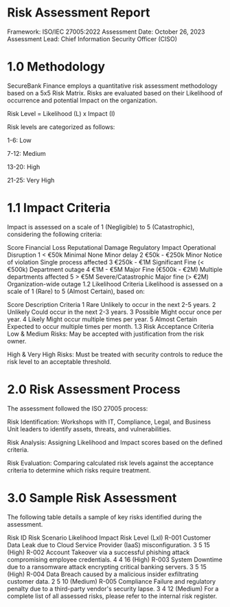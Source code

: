# Risk Assessment Report
Framework: ISO/IEC 27005:2022
Assessment Date: October 26, 2023
Assessment Lead: Chief Information Security Officer (CISO)

# 1.0 Methodology
SecureBank Finance employs a quantitative risk assessment methodology based on a 5x5 Risk Matrix. Risks are evaluated based on their Likelihood of occurrence and potential Impact on the organization.

Risk Level = Likelihood (L) x Impact (I)

Risk levels are categorized as follows:

1-6: Low

7-12: Medium

13-20: High

21-25: Very High

# 1.1 Impact Criteria
Impact is assessed on a scale of 1 (Negligible) to 5 (Catastrophic), considering the following criteria:

Score	Financial Loss	Reputational Damage	Regulatory Impact	Operational Disruption
1	< €50k	Minimal	None	Minor delay
2	€50k - €250k	Minor	Notice of violation	Single process affected
3	€250k - €1M	Significant	Fine (< €500k)	Department outage
4	€1M - €5M	Major	Fine (€500k - €2M)	Multiple departments affected
5	> €5M	Severe/Catastrophic	Major fine (> €2M)	Organization-wide outage
1.2 Likelihood Criteria
Likelihood is assessed on a scale of 1 (Rare) to 5 (Almost Certain), based on:

Score	Description	Criteria
1	Rare	Unlikely to occur in the next 2-5 years.
2	Unlikely	Could occur in the next 2-3 years.
3	Possible	Might occur once per year.
4	Likely	Might occur multiple times per year.
5	Almost Certain	Expected to occur multiple times per month.
1.3 Risk Acceptance Criteria
Low & Medium Risks: May be accepted with justification from the risk owner.

High & Very High Risks: Must be treated with security controls to reduce the risk level to an acceptable threshold.

# 2.0 Risk Assessment Process
The assessment followed the ISO 27005 process:

Risk Identification: Workshops with IT, Compliance, Legal, and Business Unit leaders to identify assets, threats, and vulnerabilities.

Risk Analysis: Assigning Likelihood and Impact scores based on the defined criteria.

Risk Evaluation: Comparing calculated risk levels against the acceptance criteria to determine which risks require treatment.

# 3.0 Sample Risk Assessment
The following table details a sample of key risks identified during the assessment.

Risk ID	Risk Scenario	Likelihood	Impact	Risk Level (LxI)
R-001	Customer Data Leak due to Cloud Service Provider (IaaS) misconfiguration.	3	5	15 (High)
R-002	Account Takeover via a successful phishing attack compromising employee credentials.	4	4	16 (High)
R-003	System Downtime due to a ransomware attack encrypting critical banking servers.	3	5	15 (High)
R-004	Data Breach caused by a malicious insider exfiltrating customer data.	2	5	10 (Medium)
R-005	Compliance Failure and regulatory penalty due to a third-party vendor's security lapse.	3	4	12 (Medium)
For a complete list of all assessed risks, please refer to the internal risk register.